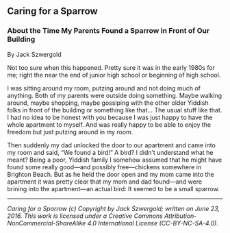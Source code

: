 ## Caring for a Sparrow
### About the Time My Parents Found a Sparrow in Front of Our Building

By Jack Szwergold

Not too sure when this happened. Pretty sure it was in the early 1980s for me; right the near the end of junior high school or beginning of high school.

I was sitting around my room, putzing around and not doing much of anything. Both of my parents were outside doing something. Maybe walking around, maybe shopping, maybe gossiping with the other older Yiddish folks in front of the building or something like that… The usual stuff like that. I had no idea to be honest with you because I was just happy to have the whole apartment to myself. And was really happy to be able to enjoy the freedom but just putzing around in my room.

Then suddenly my dad unlocked the door to our apartment and came into my room and said, “We found a bird!” A bird? I didn’t understand what he meant? Being a poor, Yiddish family I somehow assumed that he might have found some really good—and possibly free—chickens somewhere in Brighton Beach. But as he held the door open and my mom came into the apartment it was pretty clear that my mom and dad found—and were brining into the apartment—an actual bird: It seemed to be a small sparrow.

***

*Caring for a Sparrow (c) Copyright by Jack Szwergold; written on June 23, 2016. This work is licensed under a Creative Commons Attribution-NonCommercial-ShareAlike 4.0 International License (CC-BY-NC-SA-4.0).*